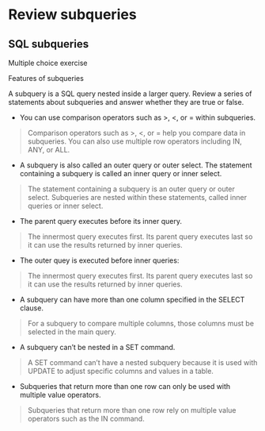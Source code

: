 # Review subqueries

## SQL subqueries

Multiple choice exercise

Features of subqueries

A subquery is a SQL query nested inside a larger query. Review a series of statements about subqueries and answer whether they are true or false.

- You can use comparison operators such as >, <, or = within subqueries.

> Comparison operators such as >, <, or = help you compare data in subqueries. You can also use multiple row operators including IN, ANY, or ALL.

- A subquery is also called an outer query or outer select. The statement containing a subquery is called an inner query or inner select.

> The statement containing a subquery is an outer query or outer select. Subqueries are nested within these statements, called inner queries or inner select.

- The parent query executes before its inner query.

> The innermost query executes first. Its parent query executes last so it can use the results returned by inner queries.

- The outer quey is executed before inner queries:

> The innermost query executes first. Its parent query executes last so it can use the results returned by inner queries.

- A subquery can have more than one column specified in the SELECT clause.

> For a subquery to compare multiple columns, those columns must be selected in the main query.

- A subquery can’t be nested in a SET command.

> A SET command can’t have a nested subquery because it is used with UPDATE to adjust specific columns and values in a table.

- Subqueries that return more than one row can only be used with multiple value operators.

> Subqueries that return more than one row rely on multiple value operators such as the IN command.
